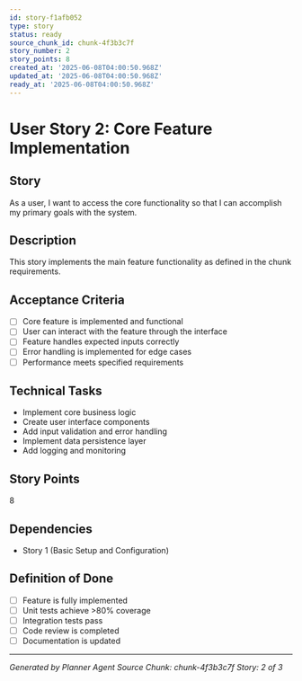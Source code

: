 ```yaml
---
id: story-f1afb052
type: story
status: ready
source_chunk_id: chunk-4f3b3c7f
story_number: 2
story_points: 8
created_at: '2025-06-08T04:00:50.968Z'
updated_at: '2025-06-08T04:00:50.968Z'
ready_at: '2025-06-08T04:00:50.968Z'
---
```


# User Story 2: Core Feature Implementation

## Story
As a user, I want to access the core functionality so that I can accomplish my primary goals with the system.

## Description
This story implements the main feature functionality as defined in the chunk requirements.

## Acceptance Criteria
- [ ] Core feature is implemented and functional
- [ ] User can interact with the feature through the interface
- [ ] Feature handles expected inputs correctly
- [ ] Error handling is implemented for edge cases
- [ ] Performance meets specified requirements

## Technical Tasks
- Implement core business logic
- Create user interface components
- Add input validation and error handling
- Implement data persistence layer
- Add logging and monitoring

## Story Points
8

## Dependencies
- Story 1 (Basic Setup and Configuration)

## Definition of Done
- [ ] Feature is fully implemented
- [ ] Unit tests achieve >80% coverage
- [ ] Integration tests pass
- [ ] Code review is completed
- [ ] Documentation is updated

---
*Generated by Planner Agent*
*Source Chunk: chunk-4f3b3c7f*
*Story: 2 of 3*